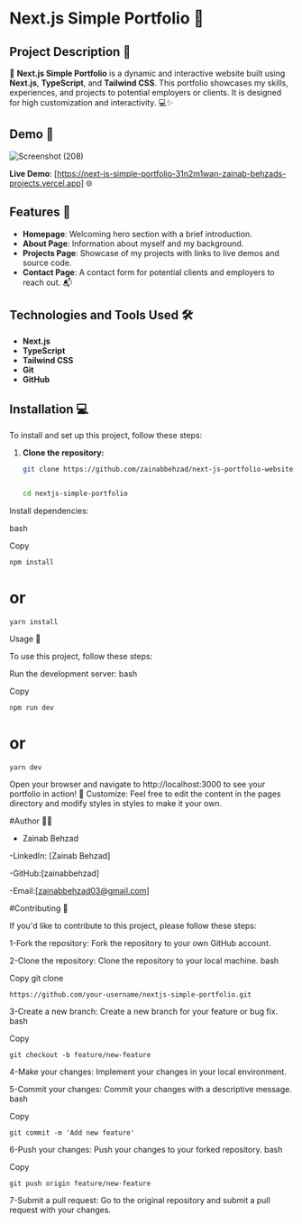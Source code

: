 # Next.js Simple Portfolio 🚀

## Project Description 📝

🌟 **Next.js Simple Portfolio** is a dynamic and interactive website built using **Next.js**, **TypeScript**, and **Tailwind CSS**. This portfolio showcases my skills, experiences, and projects to potential employers or clients. It is designed for high customization and interactivity. 💻✨

## Demo 📸

![Screenshot (208)](https://github.com/user-attachments/assets/cc3e61ea-10c3-4140-9afc-2bdc73844153)

**Live Demo**: [https://next-js-simple-portfolio-31n2m1wan-zainab-behzads-projects.vercel.app] 🌐

## Features 🎉

- **Homepage**: Welcoming hero section with a brief introduction.
- **About Page**: Information about myself and my background.
- **Projects Page**: Showcase of my projects with links to live demos and source code.
- **Contact Page**: A contact form for potential clients and employers to reach out. 📬

## Technologies and Tools Used 🛠️

- **Next.js**
- **TypeScript**
- **Tailwind CSS**
- **Git**
- **GitHub**

## Installation 💻

To install and set up this project, follow these steps:

1. **Clone the repository:**
   ```bash
   git clone https://github.com/zainabbehzad/next-js-portfolio-website.git


   cd nextjs-simple-portfolio


Install dependencies:

bash

Copy


    npm install

# or

    yarn install


Usage 🎯


To use this project, follow these steps:

Run the development server:
bash

Copy

    npm run dev
    
# or

    yarn dev


Open your browser and navigate to http://localhost:3000 to see your portfolio in action! 🚀
Customize: Feel free to edit the content in the pages directory and modify styles in styles to make it your own.


#Author 👩‍💻


- Zainab Behzad

-LinkedIn: [Zainab Behzad]

-GitHub:[zainabbehzad]

-Email:[zainabbehzad03@gmail.com]


#Contributing 🤝


If you'd like to contribute to this project, please follow these steps:

1-Fork the repository: Fork the repository to your own GitHub account.

2-Clone the repository: Clone the repository to your local machine.
bash

Copy
git clone

    https://github.com/your-username/nextjs-simple-portfolio.git

    
3-Create a new branch: Create a new branch for your feature or bug fix.
bash

Copy

    git checkout -b feature/new-feature
    
4-Make your changes: Implement your changes in your local environment.

5-Commit your changes: Commit your changes with a descriptive message.
bash

Copy

    git commit -m 'Add new feature'

    
6-Push your changes: Push your changes to your forked repository.
bash

Copy

    git push origin feature/new-feature


7-Submit a pull request: Go to the original repository and submit a pull request with your changes.
